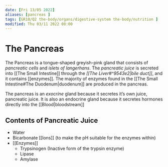 ```yaml
---
date: [Fri 13/05 2022]
aliases: [pancreas ]
tags: [GR10/Q2 the-body/organs/digestive-system the-body/nutrition ]
modified: Thu 03/11 2022 08:00
---
```

# The Pancreas
The Pancreas is a  tongue-shaped greyish-pink gland that consists of *pancreatic cells* and *islets of langerhans*. The *pancreatic juice* is secreted into [[The Small Intestine]] through the *[[The Liver#^9543e2|bile duct]]*, and it contains [[enzymes]]. The majority of enzymes found in the [[The Small Intestine#The Duodenum|duodenum]] are produced in the pancreas.  

The pancreas is an *exocrine* gland because it secretes it’s own juice, pancreatic juice. It is also an endocrine gland because it secretes hormones directly into the [[Blood|bloodstream]]

## Contents of Pancreatic Juice
- Water
- Bicarbonate [[Ions]] (to make the pH suitable for the enzymes within)
- [[Enzymes]]
	- Trypsinogen (Inactive form of the trypsin enzyme)
	- Lipase
	- Amylase